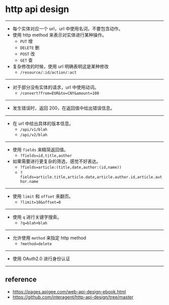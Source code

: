 # http api design

---

+ 每个实体对应一个 url，url 中使用名词，不要包含动作。
+ 使用 http method 来表示对实体进行某种操作。
    - `PUT` 增
    - `DELETE` 删
    - `POST` 改
    - `GET` 查
+ 复杂修改的时候，使用 url 明确表明这是某种修改
    - `/resource/:id/action/:act`

---

+ 对于部分没有实体的请求，url 中使用动词。
    - `/convert?from=EUR&to=CNY&amount=100`

---

+ 发生错误时，返回 200，在返回值中给出错误信息。

---

+ 在 url 中给出具体的版本信息。
    - `/api/v1/blah`
    - `/api/v2/blah`

---

+ 使用 `fields` 来精简返回值。
    - `?fields=id,title,author`
+ 如果需要进行更复杂的筛选，感觉不好表达。
    - `?fields=article:(title,date,author:(id,name))`
    - `?fields=article.title,article.date,article.author.id,article.author.name`

---

+ 使用 `limit` 和 `offset` 来翻页。
    - `?limit=10&offset=0`

---

+ 使用 `q` 进行关键字搜索。
    - `?q=blah+blah`

---

+ 允许使用 `method` 来指定 http method
    - `?method=delete`

---

+ 使用 OAuth2.0 进行身份认证

---

## reference

+ https://pages.apigee.com/web-api-design-ebook.html
+ https://github.com/interagent/http-api-design/tree/master
